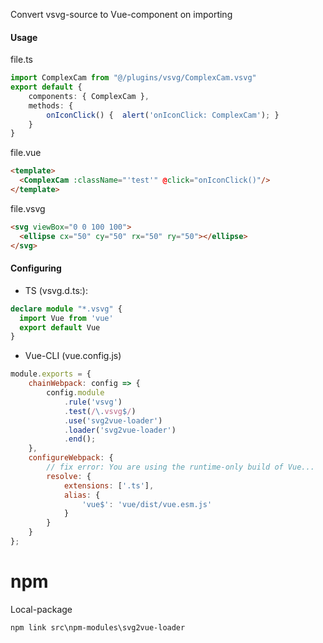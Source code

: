 Convert vsvg-source to Vue-component on importing

#### Usage

file.ts

```ts
import ComplexCam from "@/plugins/vsvg/ComplexCam.vsvg"
export default {
    components: { ComplexCam },
    methods: {
        onIconClick() {  alert('onIconClick: ComplexCam'); }
    }
}
```
file.vue

```html
<template>
  <ComplexCam :className="'test'" @click="onIconClick()"/>
</template>
```

file.vsvg

```html
<svg viewBox="0 0 100 100">
  <ellipse cx="50" cy="50" rx="50" ry="50"></ellipse>
</svg>
```

#### Configuring

* TS (vsvg.d.ts:):

```ts
declare module "*.vsvg" {
  import Vue from 'vue'
  export default Vue
}
```

* Vue-CLI (vue.config.js)

```js
module.exports = {
    chainWebpack: config => {
        config.module
            .rule('vsvg')
            .test(/\.vsvg$/)
            .use('svg2vue-loader')
            .loader('svg2vue-loader')
            .end();
    },
    configureWebpack: {
        // fix error: You are using the runtime-only build of Vue...
        resolve: {
            extensions: ['.ts'],
            alias: {
                'vue$': 'vue/dist/vue.esm.js'
            }
        }
    }
};
```

# npm

Local-package

```
npm link src\npm-modules\svg2vue-loader
```